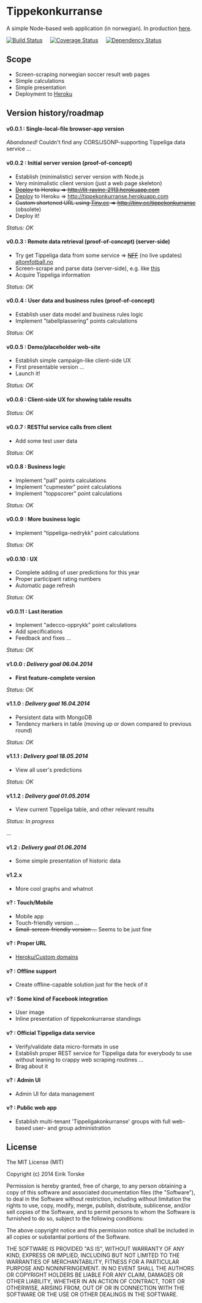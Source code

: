 # Tippekonkurranse

A simple Node-based web application (in norwegian).
In production [here][1].

[![Build Status](https://travis-ci.org/eirikt/tippekonkurranse.png?branch=master)](https://travis-ci.org/eirikt/tippekonkurranse)
&nbsp;&nbsp;&nbsp;
[![Coverage Status](https://coveralls.io/repos/eirikt/tippekonkurranse/badge.png?branch=master)](https://coveralls.io/r/eirikt/tippekonkurranse?branch=master)
&nbsp;&nbsp;&nbsp;
[![Dependency Status](https://david-dm.org/eirikt/tippekonkurranse.png)](https://david-dm.org/eirikt/tippekonkurranse)


## Scope
* Screen-scraping norwegian soccer result web pages
* Simple calculations
* Simple presentation
* Deployment to [Heroku][30]


## Version history/roadmap

#### v0.0.1 : Single-local-file browser-app version
_Abandoned!_ Couldn't find any CORS/JSONP-supporting Tippeliga data service ...

#### v0.0.2 : Initial server version (proof-of-concept)
* Establish (minimalistic) server version with Node.js
* Very minimalistic client version (just a web page skeleton)
* ~~[Deploy][31] to Heroku => http://lit-ravine-2113.herokuapp.com~~
* [Deploy][31] to Heroku => http://tippekonkurranse.herokuapp.com
* ~~Custom shortened URL using [Tiny.cc][40] => http://tiny.cc/tippekonkurranse~~ (obsolete)
* Deploy it!

_Status: OK_

#### v0.0.3 : Remote data retrieval (proof-of-concept) (server-side)
* Try get Tippeliga data from some service => ~~[NFF][10]~~ (no live updates) [altomfotball.no][11]
* Screen-scrape and parse data (server-side), e.g. like [this][20]
* Acquire Tippeliga information

_Status: OK_

#### v0.0.4 : User data and business rules (proof-of-concept)
* Establish user data model and business rules logic
* Implement "tabellplassering" points calculations

_Status: OK_

#### v0.0.5 : Demo/placeholder web-site
* Establish simple campaign-like client-side UX
* First presentable version ...
* Launch it!

_Status: OK_

#### v0.0.6 : Client-side UX for showing table results

_Status: OK_

#### v0.0.7 : RESTful service calls from client
* Add some test user data

_Status: OK_

#### v0.0.8 : Business logic
* Implement "pall" points calculations
* Implement "cupmester" point calculations
* Implement "toppscorer" point calculations

_Status: OK_

#### v0.0.9 : More business logic
* Implement "tippeliga-nedrykk" point calculations

_Status: OK_

#### v0.0.10 : UX
* Complete adding of user predictions for this year
* Proper participant rating numbers
* Automatic page refresh

_Status: OK_

#### v0.0.11 : Last iteration
* Implement "adecco-opprykk" point calculations
* Add specifications
* Feedback and fixes ...

_Status: OK_

#### v1.0.0 : _Delivery goal 06.04.2014_
* __First feature-complete version__

_Status: OK_

#### v1.1.0 : _Delivery goal 16.04.2014_
* Persistent data with MongoDB
* Tendency markers in table (moving up or down compared to previous round)

_Status: OK_

#### v1.1.1 : _Delivery goal 18.05.2014_
* View all user's predictions

_Status: OK_

#### v1.1.2 : _Delivery goal 01.05.2014_
* View current Tippeliga table, and other relevant results

_Status: In progress_

...

#### v1.2 : _Delivery goal 01.06.2014_
* Some simple presentation of historic data

#### v1.2.x
* More cool graphs and whatnot

#### v? : Touch/Mobile
* Mobile app
* Touch-friendly version ...
* ~~Small-screen-friendly version ...~~ Seems to be just fine

#### v? : Proper URL
* [Heroku/Custom domains][31]

#### v? : Offline support
* Create offline-capable solution just for the heck of it

#### v? : Some kind of Facebook integration
* User image
* Inline presentation of tippekonkurranse standings

#### v? : Official Tippeliga data service
* Verify/validate data micro-formats in use
* Establish proper REST service for Tippeliga data for everybody to use without leaning to crappy web scraping routines ...
* Brag about it

#### v? : Admin UI
* Admin UI for data management

#### v? : Public web app
* Establish multi-tenant 'Tippeligakonkurranse' groups with full web-based user- and group administration


## License
The MIT License (MIT)

Copyright (c) 2014 Eirik Torske

Permission is hereby granted, free of charge, to any person obtaining a copy
of this software and associated documentation files (the "Software"), to deal
in the Software without restriction, including without limitation the rights
to use, copy, modify, merge, publish, distribute, sublicense, and/or sell
copies of the Software, and to permit persons to whom the Software is
furnished to do so, subject to the following conditions:

The above copyright notice and this permission notice shall be included in all
copies or substantial portions of the Software.

THE SOFTWARE IS PROVIDED "AS IS", WITHOUT WARRANTY OF ANY KIND, EXPRESS OR
IMPLIED, INCLUDING BUT NOT LIMITED TO THE WARRANTIES OF MERCHANTABILITY,
FITNESS FOR A PARTICULAR PURPOSE AND NONINFRINGEMENT. IN NO EVENT SHALL THE
AUTHORS OR COPYRIGHT HOLDERS BE LIABLE FOR ANY CLAIM, DAMAGES OR OTHER
LIABILITY, WHETHER IN AN ACTION OF CONTRACT, TORT OR OTHERWISE, ARISING FROM,
OUT OF OR IN CONNECTION WITH THE SOFTWARE OR THE USE OR OTHER DEALINGS IN THE
SOFTWARE.


[1]:  http://tippekonkurranse.herokuapp.com
[10]: http://www.fotball.no/Landslag_og_toppfotball/Toppfotball/tippeligaen
[11]: http://www.altomfotball.no
[20]: https://www.digitalocean.com/community/articles/how-to-use-node-js-request-and-cheerio-to-set-up-simple-web-scraping
[30]: https://www.heroku.com
[31]: https://devcenter.heroku.com/articles/getting-started-with-nodejs
[32]: https://devcenter.heroku.com/articles/custom-domains
[40]: http://tiny.cc
